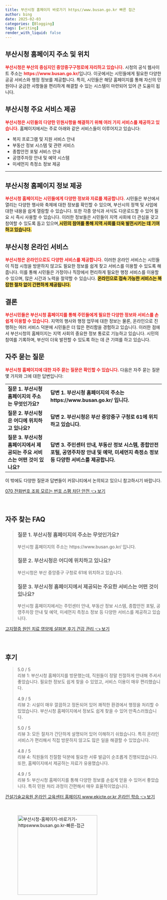 ```yaml
---
title: 부산시청 홈페이지 바로가기 https//www.busan.go.kr 빠른 접근
author: bing
date: 2025-02-03
categories: [Blogging]
tags: [writing]
render_with_liquid: false
---
```



<h2 id='부산시청 홈페이지 주소 및 위치'>부산시청 홈페이지 주소 및 위치</h2>

<p><b><span style="color: #ee2323;">부산시청은 부산의 중심지인 중앙중구구청로에 자리하고 있습니다.</span></b> 시청의 공식 웹사이트 주소는 <b><span style="color: #ee2323;">https://www.busan.go.kr/</span></b>입니다. 이곳에서는 시민들에게 필요한 다양한 공공 서비스와 행정 정보를 제공합니다. 특히, 시민들은 해당 홈페이지를 통해 자신의 민원이나 궁금한 사항들을 편리하게 해결할 수 있는 시스템이 마련되어 있어 큰 도움이 됩니다.</p>

<h2 id='부산시청 주요 서비스 제공'>부산시청 주요 서비스 제공</h2>

<p><b><span style="color: #ee2323;">부산시청은 시민들의 다양한 민원사항을 해결하기 위해 여러 가지 서비스를 제공하고 있습니다.</span></b> 홈페이지에서는 주로 아래와 같은 서비스들이 이루어지고 있습니다:</p>

<ul>
    <li>복지 프로그램 및 지원 서비스 안내</li>
    <li>부동산 정보 시스템 및 관련 서비스</li>
    <li>종합안전 포털 서비스 안내</li>
    <li>공영주차장 안내 및 예약 시스템</li>
    <li>미세먼지 측정소 정보 제공</li>
</ul>

<hr />

<h2 id='부산시청 홈페이지 정보 제공'>부산시청 홈페이지 정보 제공</h2>

<p><b><span style="color: #ee2323;">부산시청 홈페이지는 시민들에게 다양한 정보와 자료를 제공합니다.</span></b> 시민들은 부산에서 열리는 다양한 행사와 축제에 대한 정보를 확인할 수 있으며, 부산시의 정책 및 사업에 대한 내용을 쉽게 열람할 수 있습니다. 또한 각종 양식과 서식도 다운로드할 수 있어 필요 시 즉시 사용할 수 있습니다. 이러한 정보들은 시민들이 지역 사회에 더 관심을 갖고 참여할 수 있도록 돕고 있으며,<b><span style="background-color: #ffe066;">시민의 참여를 통해 지역 사회를 더욱 발전시키는 데 기여하고 있습니다.</span></b></p>

<h2 id='부산시청 온라인 서비스'>부산시청 온라인 서비스</h2>

<p><b><span style="color: #ee2323;">부산시청은 온라인으로도 다양한 서비스를 제공합니다.</span></b> 이러한 온라인 서비스는 시민들이 직접 시청을 방문하지 않고도 필요한 정보를 쉽게 찾고 서비스를 이용할 수 있도록 해줍니다. 이를 통해 시민들은 가정이나 직장에서 편리하게 필요한 행정 서비스를 이용할 수 있으며, 많은 시간과 노력을 절약할 수 있습니다. <b><span style="background-color: #ffe066;">온라인으로 접속 가능한 서비스는 복잡한 절차 없이 간편하게 제공됩니다.</span></b></p>

<h2 id='결론'>결론</h2>

<p><b><span style="color: #ee2323;">부산시민들은 부산시청 홈페이지를 통해 주민들에게 필요한 다양한 정보와 서비스를 손쉽게 이용할 수 있습니다.</span></b> 지역의 행사와 행정 업무에 대한 정보는 물론, 온라인으로 진행하는 여러 서비스 덕분에 시민들은 더 많은 편리함을 경험하고 있습니다. 이러한 점에서 부산시청의 홈페이지는 지역 사회의 중요한 정보 통로로 기능하고 있습니다. 시민의 참여를 기록하며, 부산이 더욱 발전할 수 있도록 하는 데 큰 기여를 하고 있습니다.</p>

<h2 id='자주 묻는 질문'>자주 묻는 질문</h2>

<p><b><span style="color: #ee2323;">부산시청 홈페이지에 대한 자주 묻는 질문은 확인할 수 있습니다.</span></b> 다음은 자주 묻는 질문 몇 가지와 그에 대한 답변입니다:</p>

<table>
    <tr>
        <td><b>질문 1. 부산시청 홈페이지의 주소는 무엇인가요?</b></td>
        <td><b>답변 1. 부산시청 홈페이지의 주소는 https://www.busan.go.kr/ 입니다.</b></td>
    </tr>
    <tr>
        <td><b>질문 2. 부산시청은 어디에 위치하고 있나요?</b></td>
        <td><b>답변 2. 부산시청은 부산 중앙중구 구청로 61에 위치하고 있습니다.</b></td>
    </tr>
    <tr>
        <td><b>질문 3. 부산시청 홈페이지에서 제공되는 주요 서비스는 어떤 것이 있나요?</b></td>
        <td><b>답변 3. 주민센터 안내, 부동산 정보 시스템, 종합안전 포털, 공영주차장 안내 및 예약, 미세먼지 측정소 정보 등 다양한 서비스를 제공합니다.</b></td>
    </tr>
</table>

<p>이 밖에도 다양한 질문과 답변들이 커뮤니티에서 논의되고 있으니 참고하시기 바랍니다.</p>


<p><a class="click-button" title="070 전화번호 조회 모르는 번호 스팸 차단 안전" href="https://afficreate.github.io/posts/070-%EC%A0%84%ED%99%94%EB%B2%88%ED%98%B8-%EC%A1%B0%ED%9A%8C-%EB%AA%A8%EB%A5%B4%EB%8A%94-%EB%B2%88%ED%98%B8-%EC%8A%A4%ED%8C%B8-%EC%B0%A8%EB%8B%A8-%EC%95%88%EC%A0%84/" rel="dofollow">070 전화번호 조회 모르는 번호 스팸 차단 안전 👈 보기</a></p><br>
<h2 id='자주_찾는_FAQ'>자주 찾는 FAQ</h2>
<div itemscope="" itemtype="https://schema.org/FAQPage">
<blockquote>
<div itemscope="" itemprop="mainEntity" itemtype="https://schema.org/Question">
<h3 itemprop="name">질문 1. 부산시청 홈페이지의 주소는 무엇인가요?</h3>
<div itemscope="" itemprop="acceptedAnswer" itemtype="https://schema.org/Answer">
<span itemprop="text">
<p>부산시청 홈페이지의 주소는 https://www.busan.go.kr/ 입니다.</p>
</span>
</div>
</div>
<div itemscope="" itemprop="mainEntity" itemtype="https://schema.org/Question">
<h3 itemprop="name">질문 2. 부산시청은 어디에 위치하고 있나요?</h3>
<div itemscope="" itemprop="acceptedAnswer" itemtype="https://schema.org/Answer">
<span itemprop="text">
<p>부산시청은 부산 중앙중구 구청로 61에 위치하고 있습니다.</p>
</span>
</div>
</div>
<div itemscope="" itemprop="mainEntity" itemtype="https://schema.org/Question">
<h3 itemprop="name">질문 3. 부산시청 홈페이지에서 제공되는 주요한 서비스는 어떤 것이 있나요?</h3>
<div itemscope="" itemprop="acceptedAnswer" itemtype="https://schema.org/Answer">
<span itemprop="text">
<p>부산시청 홈페이지에서는 주민센터 안내, 부동산 정보 시스템, 종합안전 포털, 공영주차장 안내 및 예약, 미세먼지 측정소 정보 등 다양한 서비스를 제공하고 있습니다.</p>
</span>
</div>
</div>
</blockquote>
</div>
<p><a class="click-button" title="고지혈증 원인 치료 영양제 살펴본 후기 건강 관리" href="https://afficreate.github.io/posts/%EA%B3%A0%EC%A7%80%ED%98%88%EC%A6%9D-%EC%9B%90%EC%9D%B8-%EC%B9%98%EB%A3%8C-%EC%98%81%EC%96%91%EC%A0%9C-%EC%82%B4%ED%8E%B4%EB%B3%B8-%ED%9B%84%EA%B8%B0-%EA%B1%B4%EA%B0%95-%EA%B4%80%EB%A6%AC/" rel="dofollow">고지혈증 원인 치료 영양제 살펴본 후기 건강 관리 👈 보기</a></p><br>
<h2 id='후기'>후기</h2>
<div itemscope itemtype="https://schema.org/Product">
  <blockquote>
  <div itemprop="review" itemscope itemtype="https://schema.org/Review">
      <div itemprop="reviewRating" itemscope itemtype="https://schema.org/Rating"> <span itemprop="ratingValue">5.0</span> / <span itemprop="bestRating">5</span> </div>
      <span itemprop="reviewBody">리뷰 1: 부산시청 홈페이지를 방문했는데, 직원들이 정말 친절하게 안내해 주셔서 좋았습니다. 필요한 정보도 쉽게 찾을 수 있었고, 서비스 이용이 매우 편리했습니다.</span>
  </div>
  <br>
  <div itemprop="review" itemscope itemtype="https://schema.org/Review">
      <div itemprop="reviewRating" itemscope itemtype="https://schema.org/Rating"> <span itemprop="ratingValue">4.9</span> / <span itemprop="bestRating">5</span> </div>
      <span itemprop="reviewBody">리뷰 2: 시설이 매우 깔끔하고 정돈되어 있어 쾌적한 환경에서 행정을 처리할 수 있었습니다. 부산시청 홈페이지에서 정보도 쉽게 찾을 수 있어 만족스러웠습니다.</span>
  </div>
  <br>
  <div itemprop="review" itemscope itemtype="https://schema.org/Review">
      <div itemprop="reviewRating" itemscope itemtype="https://schema.org/Rating"> <span itemprop="ratingValue">5.0</span> / <span itemprop="bestRating">5</span> </div>
      <span itemprop="reviewBody">리뷰 3: 모든 절차가 간단하게 설명되어 있어 이해하기 쉬웠습니다. 특히 온라인 서비스가 편리해서 직접 방문하지 않고도 많은 일을 해결할 수 있었습니다.</span>
  </div>
  <br>
  <div itemprop="review" itemscope itemtype="https://schema.org/Review">
      <div itemprop="reviewRating" itemscope itemtype="https://schema.org/Rating"> <span itemprop="ratingValue">4.8</span> / <span itemprop="bestRating">5</span> </div>
      <span itemprop="reviewBody">리뷰 4: 직원들의 친절함 덕분에 필요한 서류 발급이 순조롭게 진행되었습니다. 또한, 홈페이지에서 제공하는 자료가 유용했습니다.</span>
  </div>
  <br>
  <div itemprop="review" itemscope itemtype="https://schema.org/Review">
      <div itemprop="reviewRating" itemscope itemtype="https://schema.org/Rating"> <span itemprop="ratingValue">4.9</span> / <span itemprop="bestRating">5</span> </div>
      <span itemprop="reviewBody">리뷰 5: 부산시청 홈페이지를 통해 다양한 정보를 손쉽게 얻을 수 있어서 좋았습니다. 특히 민원 처리 과정이 간편해서 매우 효율적이었습니다.</span>
  </div>
  </blockquote>
</div>
<p><a class="click-button" title="건설기술교육원 온라인 교육센터 홈페이지 www.ekicte.or.kr 온라인 학습" href="https://afficreate.github.io/posts/%EA%B1%B4%EC%84%A4%EA%B8%B0%EC%88%A0%EA%B5%90%EC%9C%A1%EC%9B%90-%EC%98%A8%EB%9D%BC%EC%9D%B8-%EA%B5%90%EC%9C%A1%EC%84%BC%ED%84%B0-%ED%99%88%ED%8E%98%EC%9D%B4%EC%A7%80-www.ekicte.or.kr-%EC%98%A8%EB%9D%BC%EC%9D%B8-%ED%95%99%EC%8A%B5/" rel="dofollow">건설기술교육원 온라인 교육센터 홈페이지 www.ekicte.or.kr 온라인 학습 👈 보기</a></p><br>
<figure class="image"><img src="https://afficreate.github.io/assets/img/thumbnail/부산시청-홈페이지-바로가기-httpswww.busan.go.kr-빠른-접근.webp" alt="부산시청-홈페이지-바로가기-httpswww.busan.go.kr-빠른-접근" width="256" height="256"></figure>